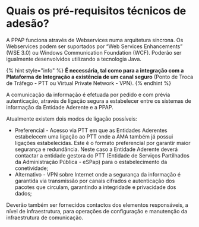 # Quais os pré-requisitos técnicos de adesão?

A PPAP funciona através de Webservices numa arquitetura síncrona. Os Webservices podem ser suportados por “Web Services Enhancements” (WSE 3.0) ou Windows Communication Foundation (WCF). Poderão ser igualmente desenvolvidos utilizando a tecnologia Java.

{% hint style="info" %}
**É necessária, tal como para a integração com a Plataforma de Integração a existência de um canal seguro** (Ponto de Troca de Tráfego - PTT ou Virtual Private Network - VPN).
{% endhint %}

A comunicação da informação é efetuada por pedido e com prévia autenticação, através de ligação segura a estabelecer entre os sistemas de informação da Entidade Aderente e a PPAP.  &#x20;

Atualmente existem dois modos de ligação possíveis:  &#x20;

* Preferencial - Acesso via PTT em que as Entidades Aderentes estabelecem uma ligação ao PTT onde a AMA também já possui ligações estabelecidas. Este é o formato preferencial por garantir maior segurança e redundância. Neste caso a Entidade Aderente deverá contactar a entidade gestora do PTT (Entidade de Serviços Partilhados da Administração Pública - eSPap) para o estabelecimento da conetividade; &#x20;
* Alternativo - VPN sobre Internet onde a segurança da informação é garantida via transmissão por canais cifrados e autenticação dos pacotes que circulam, garantindo a integridade e privacidade dos dados;  &#x20;

Deverão também ser fornecidos contactos dos elementos responsáveis, a nível de infraestrutura, para operações de configuração e manutenção da infraestrutura de comunicação.&#x20;
